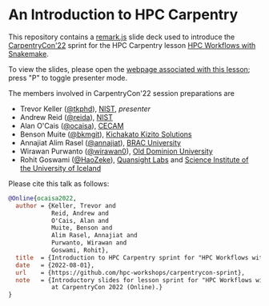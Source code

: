 # An Introduction to HPC Carpentry

This repository contains a [remark.js][rmrk] slide deck used to
introduce the [CarpentryCon'22][cc22] sprint for the HPC Carpentry lesson
[HPC Workflows with Snakemake](https://github.com/carpentries-incubator/hpc-workflows).

To view the slides, please open the
[webpage associated with this lesson](https://hpc-workshops.github.io/carpentrycon-sprint);
press "P" to toggle presenter mode.

The members involved in CarpentryCon'22 session
preparations are

- Trevor Keller ([@tkphd][tkphd]), [NIST][nist], *presenter*
- Andrew Reid ([@reida][reida]), [NIST][nist]
- Alan O'Cais ([@ocaisa][ocaisa]), [CECAM][cecam]
- Benson Muite ([@bkmgit][bkmgit]),
  [Kichakato Kizito Solutions][kks]
- Annajiat Alim Rasel ([@annajiat][annajiat]),
  [BRAC University][brac]
- Wirawan Purwanto ([@wirawan0][wirawan0]),
  [Old Dominion University][odu]
- Rohit Goswami ([@HaoZeke][haozeke]),
  [Quansight Labs][quansight] and [Science Institute of the University of Iceland][uhis]

Please cite this talk as follows:

``` bibtex
@Online{ocaisa2022,
  author = {Keller, Trevor and
            Reid, Andrew and 
            O'Cais, Alan and 
            Muite, Benson and
            Alim Rasel, Annajiat and 
            Purwanto, Wirawan and
            Goswami, Rohit},
  title  = {Introduction to HPC Carpentry sprint for "HPC Workflows with Snakemake"},
  date   = {2022-08-01},
  url    = {https://github.com/hpc-workshops/carpentrycon-sprint},
  note   = {Introductory slides for lesson sprint for "HPC Workflows with Snakemake" 
            at CarpentryCon 2022 (Online).}
}
```

<!-- People -->

[annajiat]: https://github.com/annajiat
[bkmgit]:   https://github.com/bkmgit
[haozeke]:  https://github.com/HaoZeke
[ocaisa]:   https://github.com/ocaisa
[reida]:    https://github.com/reida
[tkphd]:    https://github.com/tkphd
[wirawan0]: https://github.com/wirawan0

<!-- Places -->

[brac]:  https://www.bracu.ac.bd
[cecam]: https://www.cecam.org
[kks]:   https://kichakatokizito.solutions
[nist]:  https://www.nist.gov
[odu]:   https://www.odu.edu
[quansight]: https://quansight.com
[uhis]:  http://raunvisindastofnun.hi.is/the_science_institute

<!-- Links -->

[cc22]:  https://2022.carpentrycon.org
[comm]:  https://pad.carpentries.org/cc2022-community-and-more
[rmrk]:  https://github.com/gnab/remark
